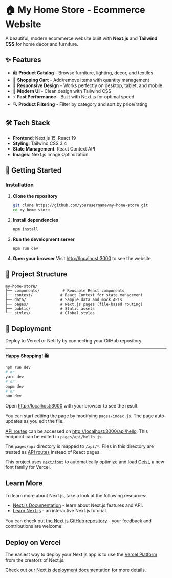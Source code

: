 # 🏠 My Home Store - Ecommerce Website

A beautiful, modern ecommerce website built with **Next.js** and **Tailwind CSS** for home decor and furniture.

## ✨ Features

- 🛍️ **Product Catalog** - Browse furniture, lighting, decor, and textiles
- 🛒 **Shopping Cart** - Add/remove items with quantity management
- 📱 **Responsive Design** - Works perfectly on desktop, tablet, and mobile
- 🎨 **Modern UI** - Clean design with Tailwind CSS
- ⚡ **Fast Performance** - Built with Next.js for optimal speed
- 🔍 **Product Filtering** - Filter by category and sort by price/rating

## 🛠️ Tech Stack

- **Frontend**: Next.js 15, React 19
- **Styling**: Tailwind CSS 3.4
- **State Management**: React Context API
- **Images**: Next.js Image Optimization

## 🚀 Getting Started

### Installation

1. **Clone the repository**
   ```bash
   git clone https://github.com/yourusername/my-home-store.git
   cd my-home-store
   ```

2. **Install dependencies**
   ```bash
   npm install
   ```

3. **Run the development server**
   ```bash
   npm run dev
   ```

4. **Open your browser**
   Visit [http://localhost:3000](http://localhost:3000) to see the website

## 📁 Project Structure

```
my-home-store/
├── components/          # Reusable React components
├── context/            # React Context for state management
├── data/               # Sample data and mock APIs
├── pages/              # Next.js pages (file-based routing)
├── public/             # Static assets
└── styles/             # Global styles
```

## 🚀 Deployment

Deploy to Vercel or Netlify by connecting your GitHub repository.

---

**Happy Shopping! 🛍️**

```bash
npm run dev
# or
yarn dev
# or
pnpm dev
# or
bun dev
```

Open [http://localhost:3000](http://localhost:3000) with your browser to see the result.

You can start editing the page by modifying `pages/index.js`. The page auto-updates as you edit the file.

[API routes](https://nextjs.org/docs/pages/building-your-application/routing/api-routes) can be accessed on [http://localhost:3000/api/hello](http://localhost:3000/api/hello). This endpoint can be edited in `pages/api/hello.js`.

The `pages/api` directory is mapped to `/api/*`. Files in this directory are treated as [API routes](https://nextjs.org/docs/pages/building-your-application/routing/api-routes) instead of React pages.

This project uses [`next/font`](https://nextjs.org/docs/pages/building-your-application/optimizing/fonts) to automatically optimize and load [Geist](https://vercel.com/font), a new font family for Vercel.

## Learn More

To learn more about Next.js, take a look at the following resources:

- [Next.js Documentation](https://nextjs.org/docs) - learn about Next.js features and API.
- [Learn Next.js](https://nextjs.org/learn-pages-router) - an interactive Next.js tutorial.

You can check out [the Next.js GitHub repository](https://github.com/vercel/next.js) - your feedback and contributions are welcome!

## Deploy on Vercel

The easiest way to deploy your Next.js app is to use the [Vercel Platform](https://vercel.com/new?utm_medium=default-template&filter=next.js&utm_source=create-next-app&utm_campaign=create-next-app-readme) from the creators of Next.js.

Check out our [Next.js deployment documentation](https://nextjs.org/docs/pages/building-your-application/deploying) for more details.
